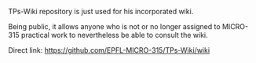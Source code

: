 TPs-Wiki repository is just used for his incorporated wiki.

Being public, it allows anyone who is not or no longer assigned to MICRO-315 practical work to nevertheless be able to consult the wiki.

Direct link:  https://github.com/EPFL-MICRO-315/TPs-Wiki/wiki
